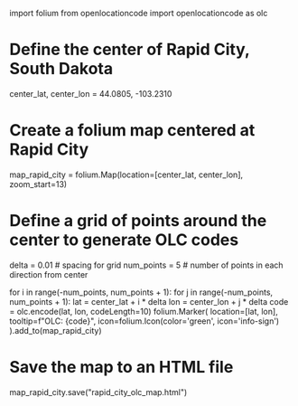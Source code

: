 import folium
from openlocationcode import openlocationcode as olc

# Define the center of Rapid City, South Dakota
center_lat, center_lon = 44.0805, -103.2310

# Create a folium map centered at Rapid City
map_rapid_city = folium.Map(location=[center_lat, center_lon], zoom_start=13)

# Define a grid of points around the center to generate OLC codes
delta = 0.01  # spacing for grid
num_points = 5  # number of points in each direction from center

for i in range(-num_points, num_points + 1):
    for j in range(-num_points, num_points + 1):
        lat = center_lat + i * delta
        lon = center_lon + j * delta
        code = olc.encode(lat, lon, codeLength=10)
        folium.Marker(
            location=[lat, lon],
            tooltip=f"OLC: {code}",
            icon=folium.Icon(color='green', icon='info-sign')
        ).add_to(map_rapid_city)

# Save the map to an HTML file
map_rapid_city.save("rapid_city_olc_map.html")
